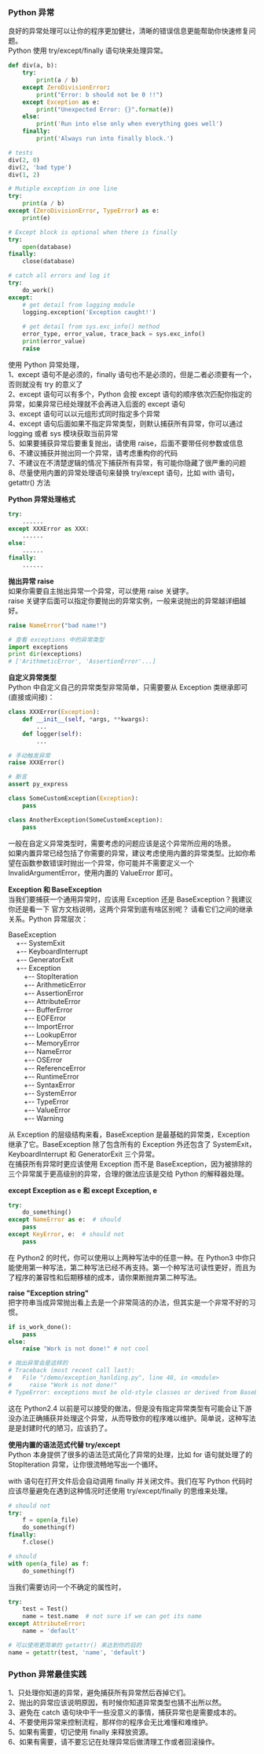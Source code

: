 
### Python 异常
良好的异常处理可以让你的程序更加健壮，清晰的错误信息更能帮助你快速修复问题。  
Python 使用 try/except/finally 语句块来处理异常。  

```python
def div(a, b):
    try:
        print(a / b)
    except ZeroDivisionError:
        print("Error: b should not be 0 !!")
    except Exception as e:
        print("Unexpected Error: {}".format(e))
    else:
        print('Run into else only when everything goes well')
    finally:
        print('Always run into finally block.')

# tests
div(2, 0)
div(2, 'bad type')
div(1, 2)

# Mutiple exception in one line
try:
    print(a / b)
except (ZeroDivisionError, TypeError) as e:
    print(e)

# Except block is optional when there is finally
try:
    open(database)
finally:
    close(database)

# catch all errors and log it
try:
    do_work()
except:    
    # get detail from logging module
    logging.exception('Exception caught!')
    
    # get detail from sys.exc_info() method
    error_type, error_value, trace_back = sys.exc_info()
    print(error_value)
    raise
```

使用 Python 异常处理，  
1、except 语句不是必须的，finally 语句也不是必须的，但是二者必须要有一个，否则就没有 try 的意义了  
2、except 语句可以有多个，Python 会按 except 语句的顺序依次匹配你指定的异常，如果异常已经处理就不会再进入后面的 except 语句  
3、except 语句可以以元组形式同时指定多个异常  
4、except 语句后面如果不指定异常类型，则默认捕获所有异常，你可以通过 logging 或者 sys 模块获取当前异常  
5、如果要捕获异常后要重复抛出，请使用 raise，后面不要带任何参数或信息  
6、不建议捕获并抛出同一个异常，请考虑重构你的代码  
7、不建议在不清楚逻辑的情况下捕获所有异常，有可能你隐藏了很严重的问题  
8、尽量使用内置的异常处理语句来替换 try/except 语句，比如 with 语句，getattr() 方法  

**Python 异常处理格式**  
```python
try:
    ......
except XXXError as XXX:
    ......
else:
    ......
finally:
    ......
```

**抛出异常 raise**  
如果你需要自主抛出异常一个异常，可以使用 raise 关键字。  
raise 关键字后面可以指定你要抛出的异常实例，一般来说抛出的异常越详细越好。  
```python
raise NameError("bad name!")

# 查看 exceptions 中的异常类型
import exceptions
print dir(exceptions)
# ['ArithmeticError', 'AssertionError'...]
```

**自定义异常类型**  
Python 中自定义自己的异常类型非常简单，只需要要从 Exception 类继承即可 (直接或间接)：
```python
class XXXError(Exception):
    def __init__(self, *args, **kwargs):
        ...
    def logger(self):
        ...

# 手动触发异常
raise XXXError()

# 断言
assert py_express

class SomeCustomException(Exception):
    pass

class AnotherException(SomeCustomException):
    pass
```
一般在自定义异常类型时，需要考虑的问题应该是这个异常所应用的场景。  
如果内置异常已经包括了你需要的异常，建议考虑使用内置的异常类型。比如你希望在函数参数错误时抛出一个异常，你可能并不需要定义一个 InvalidArgumentError，使用内置的 ValueError 即可。  

**Exception 和 BaseException**  
当我们要捕获一个通用异常时，应该用 Exception 还是 BaseException？我建议你还是看一下 官方文档说明，这两个异常到底有啥区别呢？ 请看它们之间的继承关系。Python 异常层次：  

BaseException  
&nbsp;&nbsp;&nbsp;&nbsp;+-- SystemExit  
&nbsp;&nbsp;&nbsp;&nbsp;+-- KeyboardInterrupt  
&nbsp;&nbsp;&nbsp;&nbsp;+-- GeneratorExit  
&nbsp;&nbsp;&nbsp;&nbsp;+-- Exception  
&nbsp;&nbsp;&nbsp;&nbsp;&nbsp;&nbsp;&nbsp;&nbsp;+-- StopIteration  
&nbsp;&nbsp;&nbsp;&nbsp;&nbsp;&nbsp;&nbsp;&nbsp;+-- ArithmeticError  
&nbsp;&nbsp;&nbsp;&nbsp;&nbsp;&nbsp;&nbsp;&nbsp;+-- AssertionError  
&nbsp;&nbsp;&nbsp;&nbsp;&nbsp;&nbsp;&nbsp;&nbsp;+-- AttributeError  
&nbsp;&nbsp;&nbsp;&nbsp;&nbsp;&nbsp;&nbsp;&nbsp;+-- BufferError  
&nbsp;&nbsp;&nbsp;&nbsp;&nbsp;&nbsp;&nbsp;&nbsp;+-- EOFError  
&nbsp;&nbsp;&nbsp;&nbsp;&nbsp;&nbsp;&nbsp;&nbsp;+-- ImportError  
&nbsp;&nbsp;&nbsp;&nbsp;&nbsp;&nbsp;&nbsp;&nbsp;+-- LookupError  
&nbsp;&nbsp;&nbsp;&nbsp;&nbsp;&nbsp;&nbsp;&nbsp;+-- MemoryError  
&nbsp;&nbsp;&nbsp;&nbsp;&nbsp;&nbsp;&nbsp;&nbsp;+-- NameError  
&nbsp;&nbsp;&nbsp;&nbsp;&nbsp;&nbsp;&nbsp;&nbsp;+-- OSError  
&nbsp;&nbsp;&nbsp;&nbsp;&nbsp;&nbsp;&nbsp;&nbsp;+-- ReferenceError  
&nbsp;&nbsp;&nbsp;&nbsp;&nbsp;&nbsp;&nbsp;&nbsp;+-- RuntimeError  
&nbsp;&nbsp;&nbsp;&nbsp;&nbsp;&nbsp;&nbsp;&nbsp;+-- SyntaxError  
&nbsp;&nbsp;&nbsp;&nbsp;&nbsp;&nbsp;&nbsp;&nbsp;+-- SystemError  
&nbsp;&nbsp;&nbsp;&nbsp;&nbsp;&nbsp;&nbsp;&nbsp;+-- TypeError  
&nbsp;&nbsp;&nbsp;&nbsp;&nbsp;&nbsp;&nbsp;&nbsp;+-- ValueError  
&nbsp;&nbsp;&nbsp;&nbsp;&nbsp;&nbsp;&nbsp;&nbsp;+-- Warning  

从 Exception 的层级结构来看，BaseException 是最基础的异常类，Exception 继承了它。BaseException 除了包含所有的 Exception 外还包含了 SystemExit，KeyboardInterrupt 和 GeneratorExit 三个异常。  
在捕获所有异常时更应该使用 Exception 而不是 BaseException，因为被排除的三个异常属于更高级别的异常，合理的做法应该是交给 Python 的解释器处理。  

**except Exception as e 和 except Exception, e**  
```python
try:
    do_something()
except NameError as e:  # should
    pass
except KeyError, e:  # should not
    pass
```
在 Python2 的时代，你可以使用以上两种写法中的任意一种。在 Python3 中你只能使用第一种写法，第二种写法已经不再支持。第一个种写法可读性更好，而且为了程序的兼容性和后期移植的成本，请你果断抛弃第二种写法。

**raise "Exception string"**  
把字符串当成异常抛出看上去是一个非常简洁的办法，但其实是一个非常不好的习惯。  
```python
if is_work_done():
    pass
else:
    raise "Work is not done!" # not cool

# 抛出异常会是这样的
# Traceback (most recent call last):
#   File "/demo/exception_hanlding.py", line 48, in <module>
#     raise "Work is not done!"
# TypeError: exceptions must be old-style classes or derived from BaseException, not str
```
这在 Python2.4 以前是可以接受的做法，但是没有指定异常类型有可能会让下游没办法正确捕获并处理这个异常，从而导致你的程序难以维护。简单说，这种写法是是封建时代的陋习，应该扔了。  

**使用内置的语法范式代替 try/except**  
Python 本身提供了很多的语法范式简化了异常的处理，比如 for 语句就处理了的 StopIteration 异常，让你很流畅地写出一个循环。  

with 语句在打开文件后会自动调用 finally 并关闭文件。我们在写 Python 代码时应该尽量避免在遇到这种情况时还使用 try/except/finally 的思维来处理。  
```python
# should not
try:
    f = open(a_file)
    do_something(f)
finally:
    f.close()

# should 
with open(a_file) as f:
    do_something(f)
```

当我们需要访问一个不确定的属性时，
```python
try:
    test = Test()
    name = test.name  # not sure if we can get its name
except AttributeError:
    name = 'default'

# 可以使用更简单的 getattr() 来达到你的目的
name = getattr(test, 'name', 'default')
```

### Python 异常最佳实践
1、只处理你知道的异常，避免捕获所有异常然后吞掉它们。  
2、抛出的异常应该说明原因，有时候你知道异常类型也猜不出所以然。  
3、避免在 catch 语句块中干一些没意义的事情，捕获异常也是需要成本的。  
4、不要使用异常来控制流程，那样你的程序会无比难懂和难维护。  
5、如果有需要，切记使用 finally 来释放资源。  
6、如果有需要，请不要忘记在处理异常后做清理工作或者回滚操作。  
